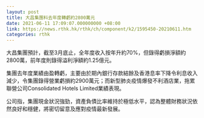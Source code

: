 ```yaml
---
layout: post
title: 大昌集團料去年度轉虧約2800萬元
date: 2021-06-11 17:09:07.000000000 +08:00
link: https://news.rthk.hk/rthk/ch/component/k2/1595450-20210611.htm
categories: rthk
---
```


大昌集團預計，截至3月底止，全年度收入按年升約70%，但錄得虧損淨額約2800萬，前年度則錄得溢利淨額約1.25億元。

集團去年度業績由盈轉虧，主要由於期內銀行存款結餘及香港息率下降令利息收入減少，令集團錄得營業虧損約2900萬元；而新型肺炎疫情爆發不利酒店業，拖累聯營公司Consolidated Hotels Limited業績表現。

公司指，集團現金狀況強勁，資產負債比率維持於極低水平，認為整體財務狀況依然良好和穩健，將密切留意及應對疫情最新發展。
